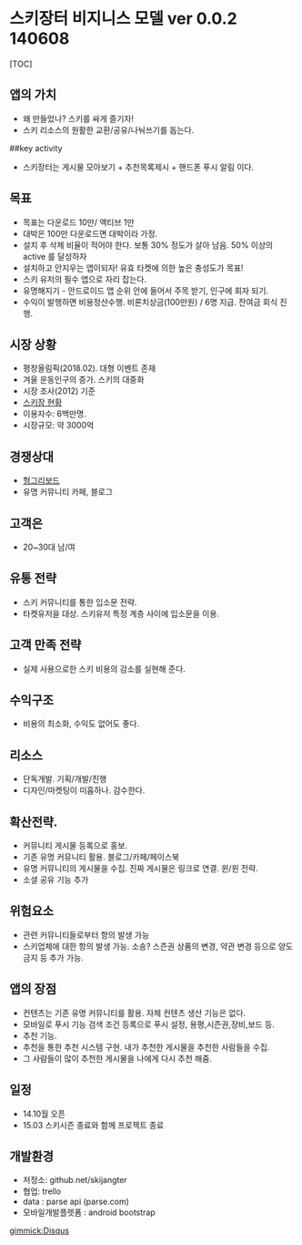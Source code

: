 

# 스키장터 비지니스 모델 ver 0.0.2 140608

[TOC]

## 앱의 가치
- 왜 만들었나? 스키를 싸게 즐기자!
- 스키 리소스의 원활한 교환/공유/나눠쓰기를 돕는다.

##key activity
- 스키장터는 게시물 모아보기 + 추천목록제시 + 핸드폰 푸시 알림 이다.

## 목표
- 목표는 다운로드 10만/ 액티브 1만
- 대박은 100만 다운로드면 대박이라 가정.
- 설치 후 삭제 비율이 적어야 한다. 보통 30% 정도가 살아 남음. 50% 이상의 active 를 달성하자
- 설치하고 안지우는 앱이되자! 유효 타켓에 의한 높은 충성도가 목표!
- 스키 유저의 필수 앱으로 자리 잡는다.
- 유명해지기 - 안드로이드 앱 순위 안에 들어서 주목 받기, 인구에 회자 되기.
- 수익이 발행하면 비용정산수행. 비론치상금(100만원) / 6명 지급. 잔여금 회식 진행.

## 시장 상황
- 평창올림픽(2018.02). 대형 이벤트 존재
- 겨울 운동인구의 증가. 스키의 대중화
- 시장 조사(2012) 기준
- [스키장 현황](http://www.tour.go.kr/stat/IS2/IS_ski_lst.asp)
- 이용자수: 6백만명.
- 시장규모: 약 3000억

## 경쟁상대
- [헝그리보드](http://www.hungryboarder.com/index.php?&mid=Openmarket11&search_target=title_content&search_keyword=%EA%B6%8C&document_srl=27353467)
- 유명 커뮤니티 카페, 블로그

## 고객은
- 20~30대 남/여

## 유통 전략 
- 스키 커뮤니티를 통한 입소문 전략.
- 타켓유저을 대상. 스키유저 특정 계층 사이에 입소문을 이용.

## 고객 만족 전략
- 실제 사용으로한 스키 비용의 감소를 실현해 준다.

## 수익구조
- 비용의 최소화, 수익도 없어도 좋다.

## 리소스 
- 단독개발. 기획/개발/진행
- 디자인/마켓팅이 미홉하나. 감수한다.

## 확산전략. 
- 커뮤니티 게시물 등록으로 홍보.
- 기존 유명 커뮤니티 활용. 블로그/카페/페이스북
- 유명 커뮤니티의 게시물을 수집. 진짜 게시물은 링크로 연결. 윈/윈 전략.
- 소셜 공유 기능 추가

## 위험요소
- 관련 커뮤니티들로부터 항의 발생 가능 
- 스키업체에 대한 항의 발생 가능. 소송? 스즌권 상품의 변경, 약관 변경 등으로 양도 금지 등 추가 가능.

## 앱의 장점
- 컨텐츠는 기존 유명 커뮤니티를 활용. 자체 컨텐츠 생산 기능은 없다. 
- 모바일로 푸시 기능 검색 조건 등록으로 푸시 설정, 용평,시즌권,장비,보드 등.
- 추천 기능.
 - 추천을 통한 추천 시스템 구현. 내가 추천한 게시물을 추천한 사람들을 수집.
 - 그 사람들이 많이 추천한 게시물을 나에게 다시 추천 해줌.

## 일정
- 14.10월 오픈
- 15.03 스키시즌 종료와 함께 프로젝트 종료

## 개발환경
- 저정소: github.net/skijangter
- 협업: trello
- data : parse api (parse.com)
- 모바일개발플렛폼 :  android bootstrap

[gimmick:Disqus](skijangterapp)